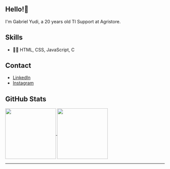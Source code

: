 <h2>Hello!👋</h2>
<p>I'm Gabriel Yudi, a 20 years old TI Support at Agristore.</p>
<h2>Skills</h2>
<ul>
  <li>
    👨‍💻 HTML, CSS, JavaScript, C
  </li>
</ul>
<h2>Contact</h2>
<ul>
  <li>
    <a href="https://www.linkedin/in/gabrielyudi">LinkedIn</a>
  </li>
  <li>
    <a href="https://www.instagram.com/yudistation">Instagram</a>
  </li>
</ul>
<h2>GitHub Stats</h2>
<a href="https://github.com/yudistation">
  <img align="center" height="160px" src="https://github-readme-stats.vercel.app/api?username=yudistation&theme=material-palenight&show_icons=true" data-canonical-src="https://github-readme-stats.vercel.app/api?username=yudistation&theme=material-palenight&show_icons=true" style="max-width: 100%;">
</a>
<a href="https://github.com/yudistation">
  <img align="center" height="160px" src="https://github-readme-stats.vercel.app/api/top-langs/?username=yudistation&layout=compact&theme=material-palenight" data-canonical-src="https://github-readme-stats.vercel.app/api/top-langs/?username=yudistation&layout=compact&theme=material-palenight" style="max-width: 100%;">
</a>
<hr>

<!---
yudistation/yudistation is a ✨ special ✨ repository because its `README.md` (this file) appears on your GitHub profile.
You can click the Preview link to take a look at your changes.
--->
